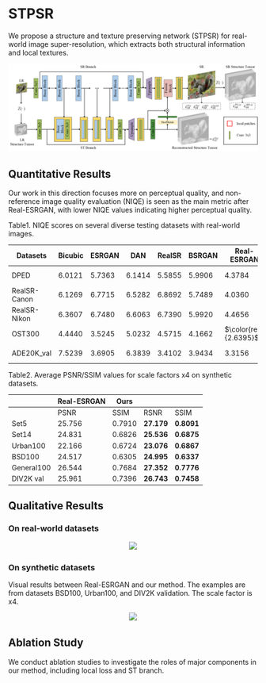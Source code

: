 # STPSR
We propose a structure and texture preserving network (STPSR) for real-world image super-resolution, which extracts both structural information and local textures.

<p align="center">  
  <img src="https://github.com/bjzzhou/STPSR/blob/main/Figures/framework.png">  
</p>


## Quantitative Results
Our work in this direction focuses more on perceptual quality, and non-reference image quality evaluation (NIQE) is seen as the main metric after Real-ESRGAN, with lower NIQE values indicating higher perceptual quality.

Table1. NIQE scores on several diverse testing datasets with real-world images.

| Datasets | Bicubic | ESRGAN | DAN | RealSR | BSRGAN | Real-ESRGAN | Ours |
| -------- | ------- | ------ |---- | ------ | ------ | ----------- | ---  |
| DPED | 6.0121 | 5.7363 | 6.1414 | 5.5855 | 5.9906 | 4.3784 | $\color{red}{4.2126}$ |
| RealSR-Canon | 6.1269 | 6.7715 | 6.5282 | 6.8692 | 5.7489 | 4.0360 | $\color{red}{3.8547}$
| RealSR-Nikon | 6.3607 | 6.7480 | 6.6063 | 6.7390 | 5.9920 | 4.4656 | $\color{red}{4.2406}$
| OST300 | 4.4440 | 3.5245 | 5.0232 | 4.5715 | 4.1662 | $\color{red}{2.6395}$ | 2.7755
| ADE20K_val | 7.5239 | 3.6905 | 6.3839 | 3.4102 | 3.9434 | 3.3156 | $\color{red}{3.2887}$

Table2. Average PSNR/SSIM values for scale factors x4 on synthetic datasets.

|            | Real-ESRGAN | Ours | | |
| ---------- | ---------- | ---------- | ---------- | ---------- |
| | PSNR | SSIM | RSNR | SSIM |
| Set5       | 25.756 | 0.7910 | **27.179** | **0.8091**
| Set14      | 24.831 | 0.6826 | **25.536** | **0.6875**
| Urban100   | 22.166 | 0.6724 | **23.076** | **0.6867**
| BSD100     | 24.517 | 0.6305 | **24.995** | **0.6337**
| General100 | 26.544 | 0.7684 | **27.352** | **0.7776**
| DIV2K val  | 25.961 | 0.7396 | **26.743** | **0.7458**
    
    
## Qualitative Results
### On real-world datasets

<p align="center">  
  <img src="https://github.com/bjzzhou/STPSR/blob/main/Figures/other_real.png">  
</p>

### On synthetic datasets
Visual results between Real-ESRGAN and our method. The examples are from datasets BSD100, Urban100, and DIV2K validation. The scale factor is x4.

<p align="center">  
  <img src="https://github.com/bjzzhou/STPSR/blob/main/Figures/other_synthetic.png">  
</p>

## Ablation Study
We conduct ablation studies to investigate the roles of major components in our method, including local loss and ST branch. 
